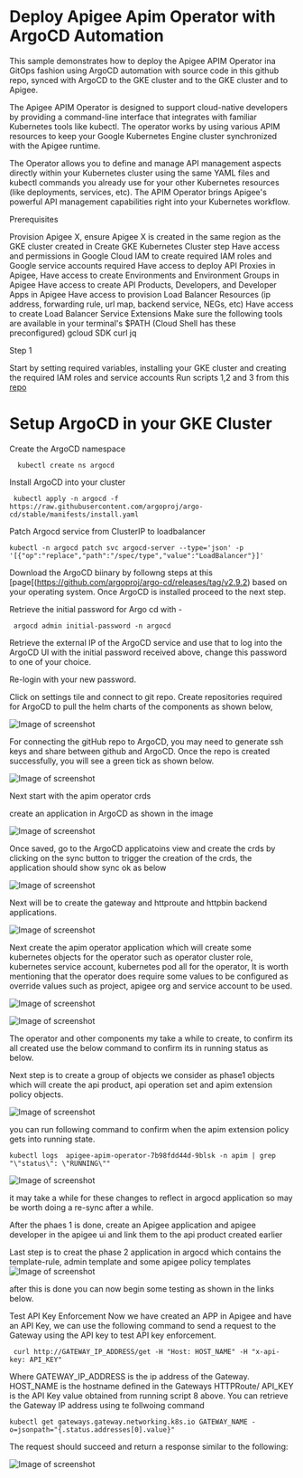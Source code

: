 

# Deploy Apigee Apim Operator with ArgoCD Automation

This sample demonstrates how to deploy the Apigee APIM Operator ina GitOps fashion using ArgoCD automation with source code in this github repo, synced with ArgoCD to the GKE cluster and to the GKE cluster and to Apigee.

The Apigee APIM Operator is designed to support cloud-native developers by providing a command-line interface that integrates with familiar Kubernetes tools like kubectl. The operator works by using various APIM resources to keep your Google Kubernetes Engine cluster synchronized with the Apigee runtime.

The Operator allows you to define and manage API management aspects directly within your Kubernetes cluster using the same YAML files and kubectl commands you already use for your other Kubernetes resources (like deployments, services, etc). The APIM Operator brings Apigee's powerful API management capabilities right into your Kubernetes workflow.



Prerequisites

Provision Apigee X, ensure Apigee X is created in the same region as the GKE cluster created in Create GKE Kubernetes Cluster step
Have access and permissions in Google Cloud IAM to create required IAM roles and Google service accounts required
Have access to deploy API Proxies in Apigee,
Have access to create Environments and Environment Groups in Apigee
Have access to create API Products, Developers, and Developer Apps in Apigee
Have access to provision Load Balancer Resources (ip address, forwarding rule, url map, backend service, NEGs, etc)
Have access to create Load Balancer Service Extensions
Make sure the following tools are available in your terminal's $PATH (Cloud Shell has these preconfigured)
gcloud SDK
curl
jq


Step 1

Start by setting required variables,  installing your GKE cluster and creating the required IAM roles and service accounts
Run scripts 1,2 and 3 from this [repo](https://github.com/AyoSal/apim-operator)



# Setup ArgoCD in your GKE Cluster

Create the ArgoCD namespace 
```
  kubectl create ns argocd
```

Install ArgoCD into your cluster
```
 kubectl apply -n argocd -f https://raw.githubusercontent.com/argoproj/argo-cd/stable/manifests/install.yaml
```


Patch Argocd service from ClusterIP to loadbalancer 
```
kubectl -n argocd patch svc argocd-server --type='json' -p '[{"op":"replace","path":"/spec/type","value":"LoadBalancer"}]'
```

Download the ArgoCD biinary by followng steps at this [page[(https://github.com/argoproj/argo-cd/releases/tag/v2.9.2) based on your operating system. 
Once ArgoCD is installed proceed to the next step.

Retrieve the initial password for Argo cd with -

```
 argocd admin initial-password -n argocd
```

Retrieve the external IP of the ArgoCD service and use that to log into the ArgoCD UI with the initial password received above, change this password to one of your choice. 

Re-login with your new password.

Click on settings tile and connect to git repo. Create repositories required for ArgoCD to pull the helm charts of the components as shown below, 


![Image of screenshot](/media/repo-setup.png)


For connecting the gitHub repo to ArgoCD, you may need to generate ssh keys and share between github and ArgoCD.
Once the repo is created successfully, you will see a green tick as shown below.

![Image of screenshot](/media/argocd-repos.png)


Next start with the apim operator crds

create an application in ArgoCD as shown in the image

![Image of screenshot](/media/argocd-application-crds-yaml.png)

Once saved, go to the ArgoCD applicatoins view and create the crds by clicking on the sync button to trigger the creation of the crds, the application should show sync ok as below

![Image of screenshot](/media/argocd-crd-app-sync.png)

Next will be to create the gateway and httproute and httpbin backend applications.
 
![Image of screenshot](/media/argocd-gw-httproute-app.png)


 Next create the apim operator application which will create some  kubernetes objects for the operator such as operator cluster role, kubernetes service account, kubernetes pod all for the operator, 
It is worth mentioning that the operator does require some values to be configured as override values such as project, apigee org and service account to be used.

![Image of screenshot](/media/operatorwithoverrides.png)

![Image of screenshot](/media/argocd-operator-app-structure-complete.png)

The operator and other components my take a while to create, to confirm its all created use the below command to confirm its in running status as below.

Next step is to create a group of objects we consider as phase1 objects which will create the api product, api operation set and apim extension policy objects.

![Image of screenshot](/media/phase1-app.png)

you can run following command to confirm when the apim extension policy gets into running state.

```
kubectl logs  apigee-apim-operator-7b98fdd44d-9blsk -n apim | grep "\"status\": \"RUNNING\""
```

![Image of screenshot](/media/operatorwithoverrides.png)


it may take a while for these changes to reflect in argocd application so may be worth doing a re-sync after a while.


After the phaes 1 is done, create an Apigee application and apigee developer in the apigee ui and link them to the api product created earlier


Last step is to creat the phase 2 application in argocd which contains the template-rule, admin template and some apigee policy templates
![Image of screenshot](/media/all-apps-phase1-2.png)



after this is done you can now begin some testing as shown in the links below.


Test API Key Enforcement Now we have created an APP in Apigee and have an API Key, we can use the following command to send a request to the Gateway using the API key to test API key enforcement.

     curl http://GATEWAY_IP_ADDRESS/get -H "Host: HOST_NAME" -H "x-api-key: API_KEY"
Where GATEWAY_IP_ADDRESS is the ip address of the Gateway. HOST_NAME is the hostname defined in the Gateways HTTPRoute/ API_KEY is the API Key value obtained from running script 8 above. You can retrieve the Gateway IP address using te follwoing command

    kubectl get gateways.gateway.networking.k8s.io GATEWAY_NAME -o=jsonpath="{.status.addresses[0].value}"
The request should succeed and return a response similar to the following:

![Image of screenshot](/media/apikeyenforce.png)
 
